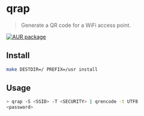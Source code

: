 # qrap

> Generate a QR code for a WiFi access point.

[![AUR package](https://img.shields.io/aur/version/qrap)](https://aur.archlinux.org/packages/qrap)

## Install

```sh
make DESTDIR=/ PREFIX=/usr install
```

## Usage

```sh
> qrap -S <SSID> -T <SECURITY> | qrencode -t UTF8
<password>
```
